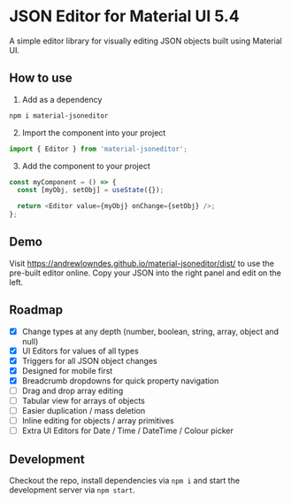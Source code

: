 # JSON Editor for Material UI 5.4

A simple editor library for visually editing JSON objects built using Material UI.

## How to use

1. Add as a dependency

```bash
npm i material-jsoneditor
```

2. Import the component into your project

```javascript
import { Editor } from 'material-jsoneditor';
```

3. Add the component to your project

```javascript
const myComponent = () => {
  const [myObj, setObj] = useState({});

  return <Editor value={myObj} onChange={setObj} />;
};
```

## Demo

Visit https://andrewlowndes.github.io/material-jsoneditor/dist/ to use the pre-built editor online. Copy your JSON into the right panel and edit on the left.

## Roadmap

- [x] Change types at any depth (number, boolean, string, array, object and null)
- [x] UI Editors for values of all types
- [x] Triggers for all JSON object changes
- [x] Designed for mobile first
- [x] Breadcrumb dropdowns for quick property navigation
- [ ] Drag and drop array editing
- [ ] Tabular view for arrays of objects
- [ ] Easier duplication / mass deletion
- [ ] Inline editing for objects / array primitives
- [ ] Extra UI Editors for Date / Time / DateTime / Colour picker

## Development

Checkout the repo, install dependencies via `npm i` and start the development server via `npm start`.
